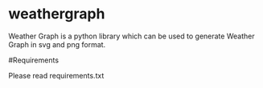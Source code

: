 # weathergraph
Weather Graph is a python library which can be used to generate Weather Graph in svg and png format.


#Requirements

Please read requirements.txt 

